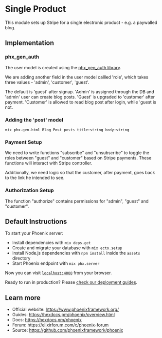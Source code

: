 # Single Product

This module sets up Stripe for a single electronic product - e.g. a paywalled blog. 

## Implementation

### phx_gen_auth

The user model is created using the [phx_gen_auth library](https://github.com/aaronrenner/phx_gen_auth).

We are adding another field in the user model callled 'role', which takes three values - 'admin', 'customer', 'guest'. 

The default is 'guest' after signup. 'Admin' is assigned through the DB and 'admin' user can create blog posts. 'Guest' is upgraded to 'customer' after payment. 'Customer' is allowed to read blog post after login, while 'guest is not.

### Adding the 'post' model

~~~~~~~
mix phx.gen.html Blog Post posts title:string body:string
~~~~~~~

### Payment Setup

We need to write functions "subscribe" and "unsubscribe" to toggle the roles between "guest" and "customer" based on Stripe payments. These functions will interact with Stripe controller.

Additionally, we need logic so that the customer, after payment, goes back to the link he intended to see.

### Authorization Setup

The function "authorize" contains permissions for "admin", "guest" and "customer".


## Default Instructions

To start your Phoenix server:

  * Install dependencies with `mix deps.get`
  * Create and migrate your database with `mix ecto.setup`
  * Install Node.js dependencies with `npm install` inside the `assets` directory
  * Start Phoenix endpoint with `mix phx.server`

Now you can visit [`localhost:4000`](http://localhost:4000) from your browser.

Ready to run in production? Please [check our deployment guides](https://hexdocs.pm/phoenix/deployment.html).

## Learn more

  * Official website: https://www.phoenixframework.org/
  * Guides: https://hexdocs.pm/phoenix/overview.html
  * Docs: https://hexdocs.pm/phoenix
  * Forum: https://elixirforum.com/c/phoenix-forum
  * Source: https://github.com/phoenixframework/phoenix
